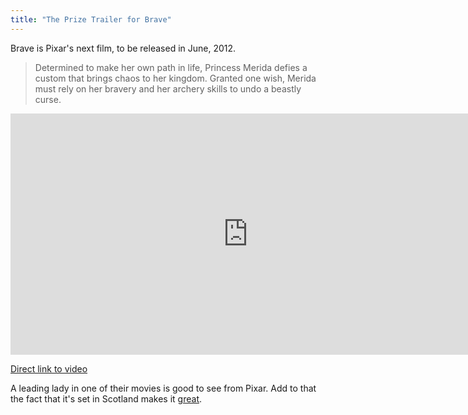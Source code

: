 ```yaml
---
title: "The Prize Trailer for Brave"
---
```

<p>Brave is Pixar's next film, to be released in June, 2012.</p>
<blockquote><p>
  Determined to make her own path in life, Princess Merida defies a custom that brings chaos to her kingdom. Granted one wish, Merida must rely on her bravery and her archery skills to undo a beastly curse.
</p></blockquote>
<p><iframe width="759" height="386" src="https://www.youtube.com/embed/Y4EZULqhP2E" frameborder="0" allowfullscreen></iframe></p>
<p><a href="https://www.youtube.com/watch?v=Y4EZULqhP2E&amp;feature=player_embedded">Direct link to video</a></p>
<p>A leading lady in one of their movies is good to see from Pixar. Add to that the fact that it's set in Scotland makes it <a href="https://www.youtube.com/watch?v=zCrT96QJBfQ">great</a>.</p>
